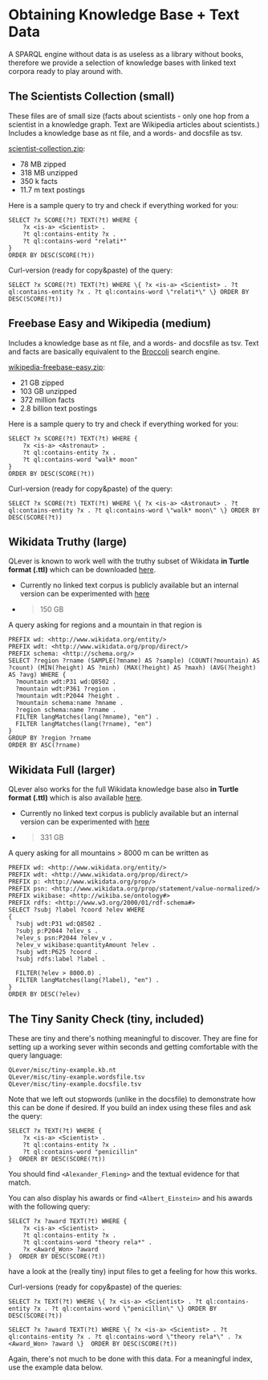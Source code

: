 # Obtaining Knowledge Base + Text Data

A SPARQL engine without data is as useless as a library without books, therefore
we provide a selection of knowledge bases with linked text corpora ready to play
around with.

## The Scientists Collection (small)

These files are of small size (facts about scientists - only one hop from
a scientist in a knowledge graph. Text are Wikipedia articles about scientists.)
Includes a knowledge base as nt file, and a words- and docsfile as tsv.

[scientist-collection.zip](http://qlever.informatik.uni-freiburg.de/data/scientist-collection.zip):

* 78 MB zipped
* 318 MB unzipped
* 350 k facts
* 11.7 m text postings

Here is a sample query to try and check if everything worked for you:

    SELECT ?x SCORE(?t) TEXT(?t) WHERE {
        ?x <is-a> <Scientist> .
        ?t ql:contains-entity ?x .
        ?t ql:contains-word "relati*"
    }
    ORDER BY DESC(SCORE(?t))

Curl-version (ready for copy&paste) of the query:

    SELECT ?x SCORE(?t) TEXT(?t) WHERE \{ ?x <is-a> <Scientist> . ?t ql:contains-entity ?x . ?t ql:contains-word \"relati*\" \} ORDER BY DESC(SCORE(?t))

## Freebase Easy and Wikipedia (medium)


Includes a knowledge base as nt file, and a words- and docsfile as tsv.  Text
and facts are basically equivalent to the
[Broccoli](http://broccoli.cs.uni-freiburg.de) search engine.

[wikipedia-freebase-easy.zip](http://qlever.informatik.uni-freiburg.de/data/wikipedia-freebase-easy.zip):

* 21 GB zipped
* 103 GB unzipped
* 372 million facts
* 2.8 billion text postings

Here is a sample query to try and check if everything worked for you:

    SELECT ?x SCORE(?t) TEXT(?t) WHERE {
        ?x <is-a> <Astronaut> .
        ?t ql:contains-entity ?x .
        ?t ql:contains-word "walk* moon"
    }
    ORDER BY DESC(SCORE(?t))

Curl-version (ready for copy&paste) of the query:

    SELECT ?x SCORE(?t) TEXT(?t) WHERE \{ ?x <is-a> <Astronaut> . ?t ql:contains-entity ?x . ?t ql:contains-word \"walk* moon\" \} ORDER BY DESC(SCORE(?t))

## Wikidata Truthy (large)

QLever is known to work well with the truthy subset of Wikidata **in Turtle
format (.ttl)** which can be downloaded
[here](https://dumps.wikimedia.org/wikidatawiki/entities/).

* Currently no linked text corpus is publicly available but an internal version
  can be experimented with [here](http://qlever.informatik.uni-freiburg.de)
* > 150 GB


A query asking for regions and a mountain in that region is

    PREFIX wd: <http://www.wikidata.org/entity/>
    PREFIX wdt: <http://www.wikidata.org/prop/direct/>
    PREFIX schema: <http://schema.org/>
    SELECT ?region ?rname (SAMPLE(?mname) AS ?sample) (COUNT(?mountain) AS ?count) (MIN(?height) AS ?minh) (MAX(?height) AS ?maxh) (AVG(?height) AS ?avg) WHERE {
      ?mountain wdt:P31 wd:Q8502 .
      ?mountain wdt:P361 ?region .
      ?mountain wdt:P2044 ?height .
      ?mountain schema:name ?mname .
      ?region schema:name ?rname .
      FILTER langMatches(lang(?mname), "en") .
      FILTER langMatches(lang(?rname), "en")
    }
    GROUP BY ?region ?rname
    ORDER BY ASC(?rname)

## Wikidata Full (larger)
QLever also works for the full Wikidata knowledge base also **in Turtle format
(.ttl)** which is also available [here](https://dumps.wikimedia.org/wikidatawiki/entities/).

* Currently no linked text corpus is publicly available but an internal version
  can be experimented with [here](http://qlever.informatik.uni-freiburg.de)
* > 331 GB

A query asking for all mountains > 8000 m can be written as

    PREFIX wd: <http://www.wikidata.org/entity/>
    PREFIX wdt: <http://www.wikidata.org/prop/direct/>
    PREFIX p: <http://www.wikidata.org/prop/>
    PREFIX psn: <http://www.wikidata.org/prop/statement/value-normalized/>
    PREFIX wikibase: <http://wikiba.se/ontology#>
    PREFIX rdfs: <http://www.w3.org/2000/01/rdf-schema#>
    SELECT ?subj ?label ?coord ?elev WHERE
    {
      ?subj wdt:P31 wd:Q8502 .
      ?subj p:P2044 ?elev_s .
      ?elev_s psn:P2044 ?elev_v .
      ?elev_v wikibase:quantityAmount ?elev .
      ?subj wdt:P625 ?coord .
      ?subj rdfs:label ?label .

      FILTER(?elev > 8000.0) .
      FILTER langMatches(lang(?label), "en") . 
    }
    ORDER BY DESC(?elev)

## The Tiny Sanity Check (tiny, included)

These are tiny and there's nothing meaningful to discover.
They are fine for setting up a working sever within seconds and getting
comfortable with the query language:

    QLever/misc/tiny-example.kb.nt
    QLever/misc/tiny-example.wordsfile.tsv
    QLever/misc/tiny-example.docsfile.tsv

Note that we left out stopwords (unlike in the docsfile) to demonstrate how this
can be done if desired.
If you build an index using these files and ask the query:

    SELECT ?x TEXT(?t) WHERE {
        ?x <is-a> <Scientist> .
        ?t ql:contains-entity ?x .
        ?t ql:contains-word "penicillin"
    }  ORDER BY DESC(SCORE(?t))

You should find `<Alexander_Fleming>` and the textual evidence for that match.

You can also display his awards or find `<Albert_Einstein>` and his awards with
the following query:

    SELECT ?x ?award TEXT(?t) WHERE {
        ?x <is-a> <Scientist> .
        ?t ql:contains-entity ?x .
        ?t ql:contains-word "theory rela*" .
        ?x <Award_Won> ?award
    }  ORDER BY DESC(SCORE(?t))

have a look at the (really tiny) input files to get a feeling for how this works.

Curl-versions (ready for copy&paste) of the queries:

    SELECT ?x TEXT(?t) WHERE \{ ?x <is-a> <Scientist> . ?t ql:contains-entity ?x . ?t ql:contains-word \"penicillin\" \} ORDER BY DESC(SCORE(?t))

    SELECT ?x ?award TEXT(?t) WHERE \{ ?x <is-a> <Scientist> . ?t ql:contains-entity ?x . ?t ql:contains-word \"theory rela*\" . ?x <Award_Won> ?award \}  ORDER BY DESC(SCORE(?t))

Again, there's not much to be done with this data.
For a meaningful index, use the example data below.
